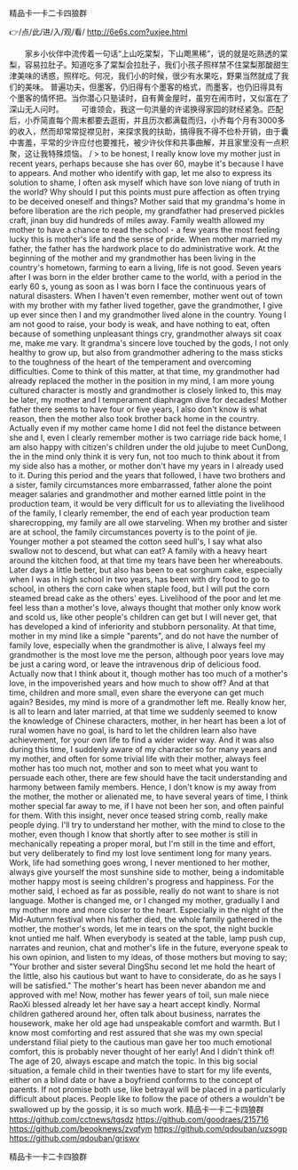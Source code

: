 
精品卡一卡二卡四狼群




👉/点/此/进/入/观/看/ http://6e6s.com?uxjee.html




　　家乡小伙伴中流传着一句话“上山吃棠梨，下山飑黑稀”，说的就是吃熟透的棠梨，容易拉肚子。知道吃多了棠梨会拉肚子，我们小孩子照样禁不住棠梨那酸甜生津美味的诱惑，照样吃。何况，我们小的时候，很少有水果吃，野果当然就成了我们的美味。
普遍功夫，但墨客，仍旧得有个墨客的格式，而墨客，也仍旧得具有个墨客的情怀把。当你潜心只塾读时，自有黄金屋时，虽穷在闹市时，又似富在了深山无人问时。
　　可谁领会，我这一句洪量的许诺换得家园的财经紧急。匹配后，小乔简直每个周末都要去逛街，并且历次都满载而归，小乔每个月有3000多的收入，然而却常常捉襟见肘，来探求我的扶助，搞得我不得不俭朴开销，由于囊中害羞，平常的少许应付也要推托，被少许伙伴和共事曲解，并且家里没有一点积聚，这让我特殊烦恼。
/ > to be honest, I really know love my mother just in recent years, perhaps because she has over 60, maybe it's because I have to appears.
And mother who identify with gap, let me also to express its solution to shame, I often ask myself which have son love niang of truth in the world?
Why should I put this points must pure affection as often trying to be deceived oneself and things?
Mother said that my grandma's home in before liberation are the rich people, my grandfather had preserved pickles craft, jinan buy did hundreds of miles away.
Family wealth allowed my mother to have a chance to read the school - a few years the most feeling lucky this is mother's life and the sense of pride.
When mother married my father, the father has the hardwork place to do administrative work.
At the beginning of the mother and my grandmother has been living in the country's hometown, farming to earn a living, life is not good.
Seven years after I was born in the elder brother came to the world, with a period in the early 60 s, young as soon as I was born I face the continuous years of natural disasters.
When I haven't even remember, mother went out of town with my brother with my father lived together, gave the grandmother, I give up ever since then I and my grandmother lived alone in the country.
Young I am not good to raise, your body is weak, and have nothing to eat, often because of something unpleasant things cry, grandmother always sit coax me, make me vary.
It grandma's sincere love touched by the gods, I not only healthy to grow up, but also from grandmother adhering to the mass sticks to the toughness of the heart of the temperament and overcoming difficulties.
Come to think of this matter, at that time, my grandmother had already replaced the mother in the position in my mind, I am more young cultured character is mostly and grandmother is closely linked to, this may be later, my mother and I temperament diaphragm dive for decades!
Mother father there seems to have four or five years, I also don't know is what reason, then the mother also took brother back home in the country.
Actually even if my mother came home I did not feel the distance between she and I, even I clearly remember mother is two carriage ride back home, I am also happy with citizen's children under the old jujube to meet CunDong, the in the mind only think it is very fun, not too much to think about it from my side also has a mother, or mother don't have my years in I already used to it.
During this period and the years that followed, I have two brothers and a sister, family circumstances more embarrassed, father alone the point meager salaries and grandmother and mother earned little point in the production team, it would be very difficult for us to alleviating the livelihood of the family, I clearly remember, the end of each year production team sharecropping, my family are all owe starveling.
When my brother and sister are at school, the family circumstances poverty is to the point of jie.
Younger mother a pot steamed the cotton seed hull's, I say what also swallow not to descend, but what can eat?
A family with a heavy heart around the kitchen food, at that time my tears have been her whereabouts.
Later days a little better, but also has been to eat sorghum cake, especially when I was in high school in two years, has been with dry food to go to school, in others the corn cake when staple food, but I will put the corn steamed bread cake as the others' eyes.
Livelihood of the poor and let me feel less than a mother's love, always thought that mother only know work and scold us, like other people's children can get but I will never get, that has developed a kind of inferiority and stubborn personality.
At that time, mother in my mind like a simple "parents", and do not have the number of family love, especially when the grandmother is alive, I always feel my grandmother is the most love me the person, although poor years love may be just a caring word, or leave the intravenous drip of delicious food.
Actually now that I think about it, though mother has too much of a mother's love, in the impoverished years and how much to show off?
And at that time, children and more small, even share the everyone can get much again?
Besides, my mind is more of a grandmother left me.
Really know her, is all to learn and later married, at that time we suddenly seemed to know the knowledge of Chinese characters, mother, in her heart has been a lot of rural women have no goal, is hard to let the children learn also have achievement, for your own life to find a wider wider way.
And it was also during this time, I suddenly aware of my character so for many years and my mother, and often for some trivial life with their mother, always feel mother has too much not, mother and son to meet what you want to persuade each other, there are few should have the tacit understanding and harmony between family members.
Hence, I don't know is my away from the mother, the mother or alienated me, to have several years of time, I think mother special far away to me, if I have not been her son, and often painful for them.
With this insight, never once teased string comb, really make people dying.
I'll try to understand her mother, with the mind to close to the mother, even though I know that shortly after to see mother is still in mechanically repeating a proper moral, but I'm still in the time and effort, but very deliberately to find my lost love sentiment long for many years.
Work, life had something goes wrong, I never mentioned to her mother, always give yourself the most sunshine side to mother, being a indomitable mother happy most is seeing children's progress and happiness.
For the mother said, I echoed as far as possible, really do not want to share is not language.
Mother is changed me, or I changed my mother, gradually I and my mother more and more closer to the heart.
Especially in the night of the Mid-Autumn festival when his father died, the whole family gathered in the mother, the mother's words, let me in tears on the spot, the night buckle knot untied me half.
When everybody is seated at the table, lamp push cup, narrates and reunion, chat and mother's life in the future, everyone speak to his own opinion, and listen to my ideas, of those mothers but moving to say;
"Your brother and sister several DingShu second let me hold the heart of the little, also his cautious but want to have to considerate, do as he says I will be satisfied."
The mother's heart has been never abandon me and approved with me!
Now, mother has fewer years of toil, sun male niece RaoXi blessed already let her have say a heart accept kindly.
Normal children gathered around her, often talk about business, narrates the housework, make her old age had unspeakable comfort and warmth.
But I know most comforting and rest assured that she was my own special understand filial piety to the cautious man gave her too much emotional comfort, this is probably never thought of her early!
And I didn't think of!
The age of 20, always escape and match the topic.
In this big social situation, a female child in their twenties have to start for my life events, either on a blind date or have a boyfriend conforms to the concept of parents.
If not promise both use, like betrayal will be placed in a particularly difficult about places.
People like to follow the pace of others a wouldn't be swallowed up by the gossip, it is so much work.
精品卡一卡二卡四狼群 https://github.com/cctnews/tgsdz
https://github.com/goodraes/215716
https://github.com/beooknews/zvqfym
https://github.com/qdouban/uzsogp
https://github.com/qdouban/griswv





精品卡一卡二卡四狼群
